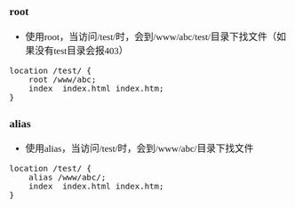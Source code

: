 <span  style="font-family: Simsun,serif; font-size: 17px; ">

### root

- 使用root，当访问/test/时，会到/www/abc/test/目录下找文件（如果没有test目录会报403）

~~~
location /test/ {
	root /www/abc;
	index  index.html index.htm;
}
~~~

### alias

- 使用alias，当访问/test/时，会到/www/abc/目录下找文件

~~~
location /test/ {
	alias /www/abc/;
	index  index.html index.htm;
}
~~~

</span>
